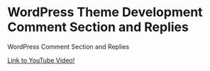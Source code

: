 # WordPress Theme Development Comment Section and Replies
WordPress Comment Section and Replies

[Link to YouTube Video!](https://www.youtube.com/watch?v=8MUfp86r7pY)